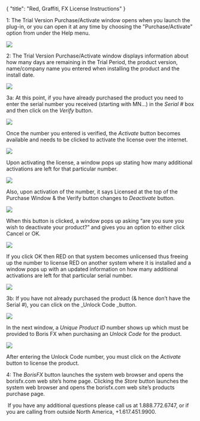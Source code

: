 {
   "title": "Red, Graffiti, FX License Instructions"
}

1: The Trial Version Purchase/Activate window opens when you launch the plug-in, or you can open it at any time by choosing the "Purchase/Activate" option from under the Help menu.

![](https://cdn.shopify.com/s/files/1/1222/4522/files/blog_RED-5-Lic-Pix-1.jpg?6814665864739138617)

2: The Trial Version Purchase/Activate window displays information about how many days are remaining in the Trial Period, the product version, name/company name you entered when installing the product and the install date.

![](https://cdn.shopify.com/s/files/1/1222/4522/files/blog_RED-5-Lic-Pix-2.jpg?4525794353304130704)

3a: At this point, if you have already purchased the product you need to enter the serial number you received (starting with MN…) in the _Serial #_ box and then click on the _Verify_ button.

![](https://cdn.shopify.com/s/files/1/1222/4522/files/blog_RED-5-Lic-Pix-3.jpg?14453775253661810261)

Once the number you entered is verified, the _Activate_ button becomes
available and needs to be clicked to activate the license over the internet.

![](https://cdn.shopify.com/s/files/1/1222/4522/files/blog_RED-5-Lic-Pix-4.jpg?8220511469867699066)

Upon activating the license, a window pops up stating how many additional
activations are left for that particular number.

![](https://cdn.shopify.com/s/files/1/1222/4522/files/blog_RED-5-Lic-Pix-5.jpg?12771284530225354055)

Also, upon activation of the number, it says Licensed at the top of the
Purchase Window &amp; the Verify button changes to _Deactivate_ button.

![](https://cdn.shopify.com/s/files/1/1222/4522/files/blog_RED-5-Lic-Pix-6.jpg?17026703733683747747)

When this button is clicked, a window pops up asking “are you sure you wish to
deactivate your product?” and gives you an option to either click Cancel
or OK.

![](https://cdn.shopify.com/s/files/1/1222/4522/files/blog_RED-5-Lic-Pix-6a.jpg?7565827879952741487)

If you click OK then RED on that system becomes unlicensed thus freeing up
the number to license RED on another system where it is installed and a window
pops up with an updated information on how many additional activations are
left for that particular serial number.

![](https://cdn.shopify.com/s/files/1/1222/4522/files/blog_RED-5-Lic-Pix-7.jpg?10687370016477574340)

3b: If you have not already purchased the product (&amp; hence don’t have the Serial #), you can click on the _Unlock Code _button.

![](https://cdn.shopify.com/s/files/1/1222/4522/files/blog_RED-5-Lic-Pix-8.jpg?12208630547682978355)

In the next window, a _Unique Product ID_ number shows up which must be
provided to Boris FX when purchasing an _Unlock Code_ for the product.

![](https://cdn.shopify.com/s/files/1/1222/4522/files/blog_RED-5-Lic-Pix-9.jpg?15252554995006278716)

After entering the Unlock Code number, you must click on the _Activate_
button to license the product.

4: The _BorisFX_ button launches the system web browser and opens the borisfx.com web site’s home page. Clicking the _Store_ button launches the system web browser and opens the borisfx.com web site’s products purchase page.

 If you have any additional questions please call us at 1.888.772.6747, or if
you are calling from outside North America, +1.617.451.9900.
